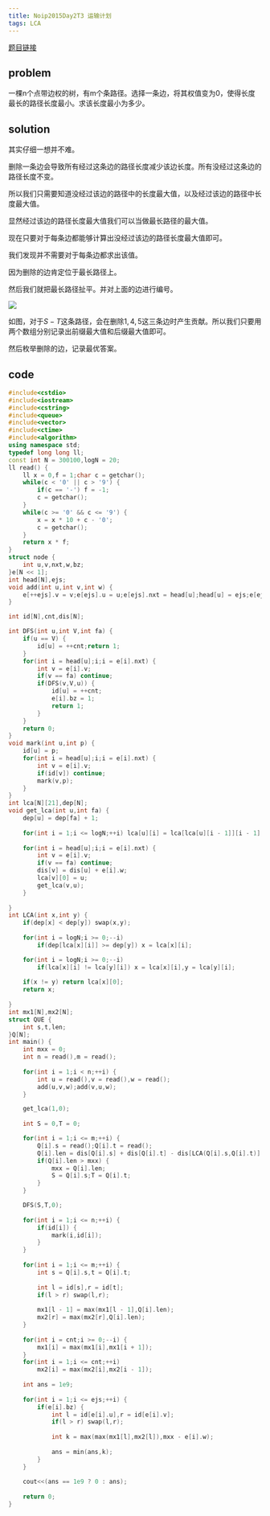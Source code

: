 ```yaml
---
title: Noip2015Day2T3 运输计划
tags: LCA
---
```


[题目链接](https://www.luogu.org/problem/P2680)

## problem

一棵n个点带边权的树，有m个条路径。选择一条边，将其权值变为0，使得长度最长的路径长度最小。求该长度最小为多少。

## solution

其实仔细一想并不难。

删除一条边会导致所有经过这条边的路径长度减少该边长度。所有没经过这条边的路径长度不变。

所以我们只需要知道没经过该边的路径中的长度最大值，以及经过该边的路径中长度最大值。

显然经过该边的路径长度最大值我们可以当做最长路径的最大值。

现在只要对于每条边都能够计算出没经过该边的路径长度最大值即可。

我们发现并不需要对于每条边都求出该值。

因为删除的边肯定位于最长路径上。

然后我们就把最长路径扯平。并对上面的边进行编号。

![](https://gitee.com/wxyww/picture/raw/master/小书匠/1570455874161.png)

如图，对于$S-T$这条路径，会在删除$1,4,5$这三条边时产生贡献。所以我们只要用两个数组分别记录出前缀最大值和后缀最大值即可。

然后枚举删除的边，记录最优答案。

## code

```cpp
#include<cstdio>
#include<iostream>
#include<cstring>
#include<queue>
#include<vector>
#include<ctime>
#include<algorithm>
using namespace std;
typedef long long ll;
const int N = 300100,logN = 20;
ll read() {
	ll x = 0,f = 1;char c = getchar();
	while(c < '0' || c > '9') {
		if(c == '-') f = -1;
		c = getchar();
	}
	while(c >= '0' && c <= '9') {
		x = x * 10 + c - '0';
		c = getchar();
	}
	return x * f;
}
struct node {
	int u,v,nxt,w,bz;
}e[N << 1];
int head[N],ejs;
void add(int u,int v,int w) {
	e[++ejs].v = v;e[ejs].u = u;e[ejs].nxt = head[u];head[u] = ejs;e[ejs].w = w;
}

int id[N],cnt,dis[N];

int DFS(int u,int V,int fa) {
	if(u == V) {
		id[u] = ++cnt;return 1;
	}
	for(int i = head[u];i;i = e[i].nxt) {
		int v = e[i].v;
		if(v == fa) continue;
		if(DFS(v,V,u)) {
			id[u] = ++cnt;
			e[i].bz = 1;
			return 1;
		}
	}
	return 0;
}
void mark(int u,int p) {
	id[u] = p;
	for(int i = head[u];i;i = e[i].nxt) {
		int v = e[i].v;
		if(id[v]) continue;
		mark(v,p);
	}
}
int lca[N][21],dep[N];
void get_lca(int u,int fa) {
	dep[u] = dep[fa] + 1;
	
	for(int i = 1;i <= logN;++i) lca[u][i] = lca[lca[u][i - 1]][i - 1];
	
	for(int i = head[u];i;i = e[i].nxt) {
		int v = e[i].v;
		if(v == fa) continue;
		dis[v] = dis[u] + e[i].w;
		lca[v][0] = u;
		get_lca(v,u);
	}
	
}
int LCA(int x,int y) {
	if(dep[x] < dep[y]) swap(x,y);
	
	for(int i = logN;i >= 0;--i)
		if(dep[lca[x][i]] >= dep[y]) x = lca[x][i];

	for(int i = logN;i >= 0;--i)
		if(lca[x][i] != lca[y][i]) x = lca[x][i],y = lca[y][i];
	
	if(x != y) return lca[x][0];
	return x;
	
}
int mx1[N],mx2[N];
struct QUE {
	int s,t,len;
}Q[N];
int main() {
	int mxx = 0;
	int n = read(),m = read();
	
	for(int i = 1;i < n;++i) {
		int u = read(),v = read(),w = read();
		add(u,v,w);add(v,u,w);
	}

	get_lca(1,0);
	
	int S = 0,T = 0;

	for(int i = 1;i <= m;++i) {
		Q[i].s = read();Q[i].t = read();
		Q[i].len = dis[Q[i].s] + dis[Q[i].t] - dis[LCA(Q[i].s,Q[i].t)] * 2;
		if(Q[i].len > mxx) {
			mxx = Q[i].len;
			S = Q[i].s;T = Q[i].t;
		}
	}

	DFS(S,T,0);
	
	for(int i = 1;i <= n;++i) {
		if(id[i]) {
			mark(i,id[i]);
		}
	}
	
	for(int i = 1;i <= m;++i) {
		int s = Q[i].s,t = Q[i].t;
		
		int l = id[s],r = id[t];
		if(l > r) swap(l,r);
		
		mx1[l - 1] = max(mx1[l - 1],Q[i].len);
		mx2[r] = max(mx2[r],Q[i].len);
	}
	
	for(int i = cnt;i >= 0;--i) {
		mx1[i] = max(mx1[i],mx1[i + 1]);
	}
	for(int i = 1;i <= cnt;++i)
		mx2[i] = max(mx2[i],mx2[i - 1]);
	
	int ans = 1e9;
	
	for(int i = 1;i <= ejs;++i) {
		if(e[i].bz) {
			int l = id[e[i].u],r = id[e[i].v];
			if(l > r) swap(l,r);
			
			int k = max(max(mx1[l],mx2[l]),mxx - e[i].w);
			
			ans = min(ans,k);
		}
	}
	
	cout<<(ans == 1e9 ? 0 : ans);
	
	return 0;
}
```
